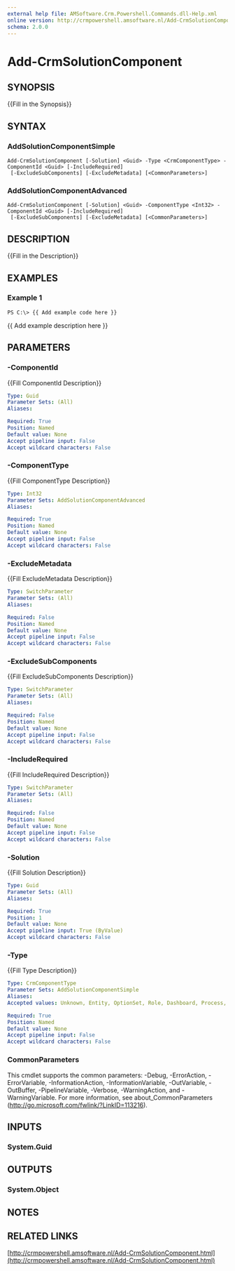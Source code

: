 ```yaml
---
external help file: AMSoftware.Crm.Powershell.Commands.dll-Help.xml
online version: http://crmpowershell.amsoftware.nl/Add-CrmSolutionComponent.html
schema: 2.0.0
---
```


# Add-CrmSolutionComponent

## SYNOPSIS
{{Fill in the Synopsis}}

## SYNTAX

### AddSolutionComponentSimple
```
Add-CrmSolutionComponent [-Solution] <Guid> -Type <CrmComponentType> -ComponentId <Guid> [-IncludeRequired]
 [-ExcludeSubComponents] [-ExcludeMetadata] [<CommonParameters>]
```

### AddSolutionComponentAdvanced
```
Add-CrmSolutionComponent [-Solution] <Guid> -ComponentType <Int32> -ComponentId <Guid> [-IncludeRequired]
 [-ExcludeSubComponents] [-ExcludeMetadata] [<CommonParameters>]
```

## DESCRIPTION
{{Fill in the Description}}

## EXAMPLES

### Example 1
```
PS C:\> {{ Add example code here }}
```

{{ Add example description here }}

## PARAMETERS

### -ComponentId
{{Fill ComponentId Description}}

```yaml
Type: Guid
Parameter Sets: (All)
Aliases: 

Required: True
Position: Named
Default value: None
Accept pipeline input: False
Accept wildcard characters: False
```

### -ComponentType
{{Fill ComponentType Description}}

```yaml
Type: Int32
Parameter Sets: AddSolutionComponentAdvanced
Aliases: 

Required: True
Position: Named
Default value: None
Accept pipeline input: False
Accept wildcard characters: False
```

### -ExcludeMetadata
{{Fill ExcludeMetadata Description}}

```yaml
Type: SwitchParameter
Parameter Sets: (All)
Aliases: 

Required: False
Position: Named
Default value: None
Accept pipeline input: False
Accept wildcard characters: False
```

### -ExcludeSubComponents
{{Fill ExcludeSubComponents Description}}

```yaml
Type: SwitchParameter
Parameter Sets: (All)
Aliases: 

Required: False
Position: Named
Default value: None
Accept pipeline input: False
Accept wildcard characters: False
```

### -IncludeRequired
{{Fill IncludeRequired Description}}

```yaml
Type: SwitchParameter
Parameter Sets: (All)
Aliases: 

Required: False
Position: Named
Default value: None
Accept pipeline input: False
Accept wildcard characters: False
```

### -Solution
{{Fill Solution Description}}

```yaml
Type: Guid
Parameter Sets: (All)
Aliases: 

Required: True
Position: 1
Default value: None
Accept pipeline input: True (ByValue)
Accept wildcard characters: False
```

### -Type
{{Fill Type Description}}

```yaml
Type: CrmComponentType
Parameter Sets: AddSolutionComponentSimple
Aliases: 
Accepted values: Unknown, Entity, OptionSet, Role, Dashboard, Process, Report, EmailTemplate, ContractTemplate, ArticleTemplate, MailMergeTemplate, Ribbon, WebResource, SiteMap, ConnectionRole, FieldSecurityProfile, SdkAssembly, SdkMessageStep, ServiceEndpoint, RoutingRuleSet, SLA, ConvertRule

Required: True
Position: Named
Default value: None
Accept pipeline input: False
Accept wildcard characters: False
```

### CommonParameters
This cmdlet supports the common parameters: -Debug, -ErrorAction, -ErrorVariable, -InformationAction, -InformationVariable, -OutVariable, -OutBuffer, -PipelineVariable, -Verbose, -WarningAction, and -WarningVariable. For more information, see about_CommonParameters (http://go.microsoft.com/fwlink/?LinkID=113216).

## INPUTS

### System.Guid

## OUTPUTS

### System.Object

## NOTES

## RELATED LINKS

[http://crmpowershell.amsoftware.nl/Add-CrmSolutionComponent.html](http://crmpowershell.amsoftware.nl/Add-CrmSolutionComponent.html)

